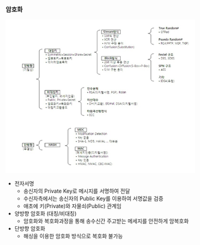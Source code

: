 ### 암호화

![image-20221030211953761](Encryption.assets/image-20221030211953761.png)

- 전자서명
  - 송신자의 Private Key로 메시지를 서명하여 전달
  - 수신자측에서는 송신자의 Public Key를 이용하여 서명값을 검증
  - 애초에 키(Private)와 자물쇠(Public) 관계임
- 양방향 암호화 (대칭/비대칭)
  - 암호화와 복호화과정을 통해 송수신간 주고받는 메세지를 안전하게 암복호화
- 단방향 암호화
  - 해싱을 이용한 암호화 방식으로 복호화 불가능